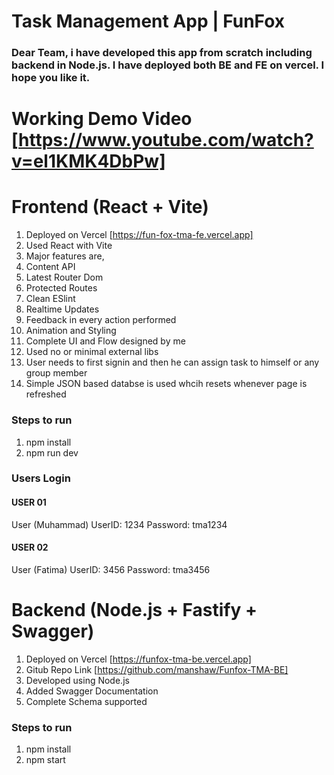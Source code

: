 # Task Management App | FunFox 

### Dear Team, i have developed this app from scratch including backend in Node.js. I have deployed both BE and FE on vercel. I hope you like it.

# Working Demo Video [https://www.youtube.com/watch?v=el1KMK4DbPw]

# Frontend (React + Vite)
1. Deployed on Vercel [https://fun-fox-tma-fe.vercel.app]
1. Used React with Vite
1. Major features are,
  1. Content API
  2. Latest Router Dom
  3. Protected Routes
  4. Clean ESlint
  5. Realtime Updates
  6. Feedback in every action performed
  7. Animation and Styling
1. Complete UI and Flow designed by me
1. Used no or minimal external libs
1. User needs to first signin and then he can assign task to himself or any group member
1. Simple JSON based databse is used whcih resets whenever page is refreshed

### Steps to run
1. npm install
1. npm run dev

### Users Login

#### USER 01
User (Muhammad)
UserID: 1234
Password: tma1234

#### USER 02
User (Fatima)
UserID: 3456
Password: tma3456

# Backend (Node.js + Fastify + Swagger)
1. Deployed on Vercel [https://funfox-tma-be.vercel.app]
1. Gitub Repo Link [https://github.com/manshaw/Funfox-TMA-BE] 
1. Developed using Node.js
1. Added Swagger Documentation
1. Complete Schema supported

### Steps to run
1. npm install
1. npm start


